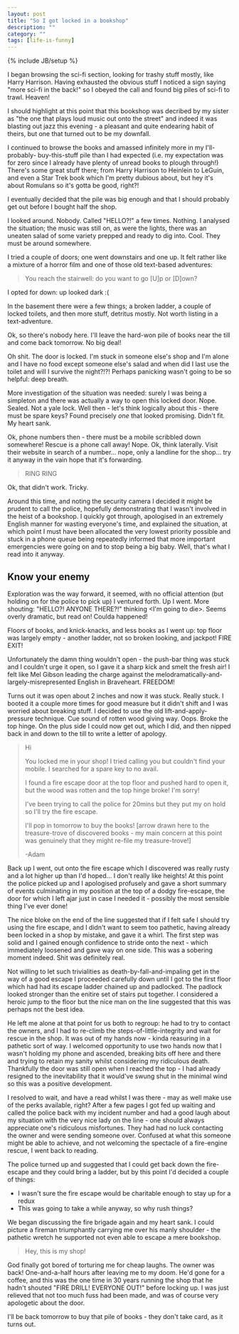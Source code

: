 ```yaml
---
layout: post
title: "So I got locked in a bookshop"
description: ""
category: ""
tags: [life-is-funny]
---
```

{% include JB/setup %}

I began browsing the sci-fi section, looking for trashy stuff mostly, like Harry
Harrison. Having exhausted the obvious stuff I noticed a sign saying "more sci-fi
in the back!" so I obeyed the call and found big piles of sci-fi to trawl.
Heaven!

I should highlight at this point that this bookshop was decribed by my sister as
"the one that plays loud music out onto the street" and indeed it was blasting
out jazz this evening - a pleasant and quite endearing habit of theirs, but one
that turned out to be my downfall.

I continued to browse the books and amassed infinitely more in my I'll-probably-
buy-this-stuff pile than I had expected (i.e. my expectation was for zero since
I already have plenty of unread books to plough through!) There's some great
stuff there; from Harry Harrison to Heinlein to LeGuin, and even a Star Trek
book which I'm pretty dubious about, but hey it's about Romulans so it's gotta
be good, right?!

I eventually decided that the pile was big enough and that I should probably get
out before I bought half the shop.

I looked around. Nobody. Called "HELLO?!" a few times. Nothing. I analysed the
situation; the music was still on, as were the lights, there was an uneaten
salad of some variety prepped and ready to dig into. Cool. They must be around
somewhere.

I tried a couple of doors; one went downstairs and one up. It felt rather like
a mixture of a horror film and one of those old text-based adventures:

> You reach the stairwell: do you want to go \[U\]p or \[D\]own?

I opted for down: up looked dark :(

In the basement there were a few things; a broken ladder, a couple of locked
toilets, and then more stuff, detritus mostly. Not worth listing in a
text-adventure.

Ok, so there's nobody here. I'll leave the hard-won pile of books near the till
and come back tomorrow. No big deal!

Oh shit. The door is locked. I'm stuck in someone else's shop and I'm alone and
I have no food except someone else's salad and when did I last use the toilet
and will I survive the night?!?! Perhaps panicking wasn't going to be so
helpful: deep breath.

More investigation of the situation was needed: surely I was being a simpleton
and there was actually a way to open this locked door. Nope. Sealed. Not a yale
lock. Well then - let's think logically about this - there must be spare keys?
Found precisely _one_ that looked promising. Didn't fit. My heart sank.

Ok, phone numbers then - there must be a mobile scribbled down somewhere! Rescue
is a phone call away! Nope. Ok, think laterally. Visit their website in search
of a number... nope, only a landline for the shop... try it anyway in the vain
hope that it's forwarding.

> RING RING

Ok, that didn't work. Tricky.

Around this time, and noting the security camera I decided it might be prudent
to call the police, hopefully demonstrating that I wasn't involved in the heist
of a bookshop. I quickly got through, apologised in an extremely English manner
for wasting everyone's time, and explained the situation, at which point I must
have been allocated the very lowest priority possible and stuck in a phone
queue being repeatedly informed that more important emergencies were going on
and to stop being a big baby. Well, that's what I read into it anyway.

## Know your enemy
Exploration was the way forward, it seemed, with no official attention (but
holding on for the police to pick up) I ventured forth. Up I went. More
shouting: "HELLO?! ANYONE THERE?!" thinking &lt;I'm going to die&gt;. Seems
overly dramatic, but read on! Coulda happened!

Floors of books, and knick-knacks, and less books as I went up: top floor was
largely empty - another ladder, not so broken looking, and jackpot! FIRE EXIT!

Unfortunately the damn thing wouldn't open - the push-bar thing was stuck and I
couldn't urge it open, so I gave it a sharp kick and smelt the fresh air!
I felt like Mel Gibson leading the charge against the
melodramatically-and-largely-misrepresented English in Braveheart. FREEDOM!

Turns out it was open about 2 inches and now it was stuck. Really stuck. I
booted it a couple more times for good measure but it didn't shift and I was
worried about breaking stuff. I decided to use the old lift-and-apply-pressure
technique. Cue sound of rotten wood giving way. Oops. Broke the top hinge. On
the plus side I could now get out, which I did, and then nipped back in and
down to the till to write a letter of apology.

> Hi
>
> You locked me in your shop! I tried calling you but couldn't find your mobile.
> I searched for a spare key to no avail.
>
> I found a fire escape door at the top floor and pushed hard to open it, but
> the wood was rotten and the top hinge broke! I'm sorry!
>
> I've been trying to call the police for 20mins but they put my on hold so I'll
> try the fire escape.
>
> I'll pop in tomorrow to buy the books! \[arrow drawn here to the treasure-trove
> of discovered books - my main concern at this point was genuinely that they 
> might re-file my treasure-trove!\]
>
> -Adam

Back up I went, out onto the fire escape which I discovered was really rusty and
a lot higher up than I'd hoped... I don't really like heights! At this point the
police picked up and I apologised profusely and gave a short summary of events
culminating in my position at the top of a dodgy fire-escape, the door for which
I left ajar just in case I needed it - possibly the most sensible thing I've
ever done!

The nice bloke on the end of the line suggested that if I felt safe I should try
using the fire escape, and I didn't want to seem too pathetic, having already
been locked in a shop by mistake, and gave it a whirl. The first step was solid
and I gained enough confidence to stride onto the next - which immediately
loosened and gave way on one side. This was a sobering moment indeed. Shit was
definitely real.

Not willing to let such trivialities as death-by-fall-and-impaling get in the
way of a good escape I proceeded carefully down until I got to the first floor
which had had its escape ladder chained up and padlocked. The padlock looked
stronger than the enitire set of stairs put together. I considered a heroic jump
to the floor but the nice man on the line suggested that this was perhaps not
the best idea.

He left me alone at that point for us both to regroup: he had to try to contact
the owners, and I had to re-climb the steps-of-little-integrity and wait for
rescue in the shop. It was out of my hands now - kinda reasuring in a pathetic
sort of way. I welcomed opportunity to use two hands now that I wasn't holding
my phone and ascended, breaking bits off here and there and trying to retain my
sanity whilst considering my ridiculous death. Thankfully the door was still
open when I reached the top - I had already resigned to the inevitability that
it would've swung shut in the minimal wind so this was a positive development.

I resolved to wait, and have a read whilst I was there - may as well make use of
the perks available, right? After a few pages I got fed up waiting and called
the police back with my incident number and had a good laugh about my situation
with the very nice lady on the line - one should always appreciate one's
ridiculous misfortunes. They had had no luck contacting the owner and were
sending someone over. Confused at what this someone might be able to achieve,
and not welcoming the spectacle of a fire-engine rescue, I went back to reading.

The police turned up and suggested that I could get back down the fire-escape
and they could bring a ladder, but by this point I'd decided a couple of things:

- I wasn't sure the fire escape would be charitable enough to stay up for a
  redux
- This was going to take a while anyway, so why rush things?

We began discussing the fire brigade again and my heart sank. I could picture a
fireman triumphantly carrying me over his manly shoulder - the pathetic wretch
he supported not even able to escape a mere bookshop.

> Hey, this is my shop!

God finally got bored of torturing me for cheap laughs. The owner was back!
One-and-a-half hours after leaving me to my doom. He'd gone for a coffee, and
this was the one time in 30 years running the shop that he hadn't shouted "FIRE
DRILL! EVERYONE OUT!" before locking up. I was just relieved that not too much
fuss had been made, and was of course very apologetic about the door.

I'll be back tomorrow to buy that pile of books - they don't take card, as it
turns out.
